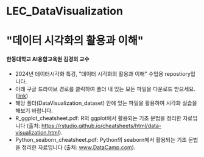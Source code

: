 # LEC_DataVisualization

# "데이터 시각화의 활용과 이해"
#### 한동대학교 AI융합교육원 김경외 교수

- 2024년 데이터시각화 특강, "데이터 시각화의 활용과 이해" 수업용 repostiory입니다.
- 아래 구글 드라이브 경로를 클릭하여 폴더 내 있는 모든 파일을 다운로드 받으세요.
([link](https://drive.google.com/drive/folders/1demq7AjIN275RRpcoONBT2jcmFfZPvg-?usp=sharing))
- 해당 폴더(DataVisualization_dataset) 안에 있는 파일을 활용하여 시각화 실습을 해보기 바랍니다.
- R_ggplot_cheatsheet.pdf: R의 ggplot에서 활용되는 기초 문법을 정리한 자료입니다 (출처: https://rstudio.github.io/cheatsheets/html/data-visualization.html).
- Python_seaborn_cheatsheet.pdf: Python의 seaborn에서 활용되는 기초 문법을 정리한 자료입니다 (출처: www.DataCamp.com).
